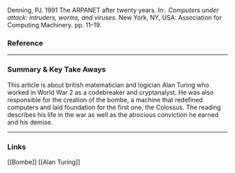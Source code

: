 Denning, PJ. 1991 The ARPANET after twenty years. In:. _Computers under attack: intruders, worms, and viruses_. New York, NY, USA: Association for Computing Machinery. pp. 11–19.

### Reference 


---

### Summary & Key Take Aways
This article is about british matematician and logician Alan Turing who worked in World War 2 as a codebreaker and cryptanalyst. He was also responsible for the creation of the bombe, a machine that redefined computers and laid foundation for the first one, the Colossus. The reading describes his life in the war as well as the atrocious conviction he earned and his demise.

--- 

### Links
[[Bombe]]
[[Alan Turing]]



